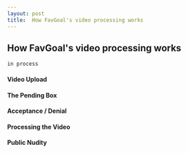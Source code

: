 ```yaml
---
layout: post
title:  How FavGoal's video processing works
---
```



## How FavGoal's video processing works
` in process `


#### Video Upload


#### The Pending Box


#### Acceptance / Denial


#### Processing the Video


#### Public Nudity








